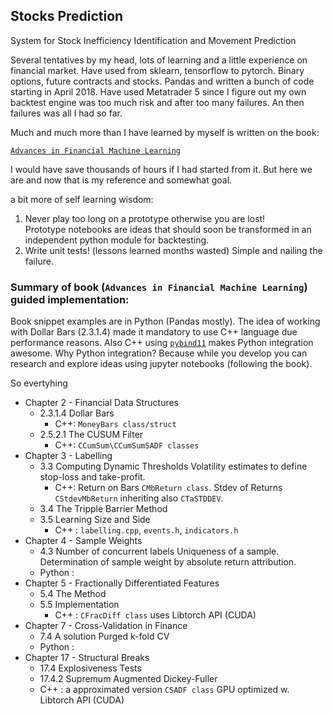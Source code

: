 ## Stocks Prediction
System for Stock Inefficiency Identification and Movement Prediction

Several tentatives by my head, lots of learning and a little experience on financial market.
Have used from sklearn, tensorflow to pytorch. Binary options, future contracts and stocks.
Pandas and written a bunch of code starting in April 2018.
Have used Metatrader 5 since I figure out my own backtest engine was too much risk and after too many failures.
An then failures was all I had so far.

Much and much more than I have learned by myself is written on the book:

[`Advances in Financial Machine Learning`](https://www.amazon.com.br/dp/B079KLDW21/ref=cm_sw_r_tw_dp_x_X.J.EbX413CTZ)

I would have save thousands of hours if I had started from it.
But here we are and now that is my reference and somewhat goal.

a bit more of self learning wisdom:  
1. Never play too long on a prototype otherwise you are lost!  
  Prototype notebooks are ideas that should soon be transformed in an independent python module for backtesting.
2. Write unit tests! (lessons learned months wasted)
  Simple and nailing the failure.

### Summary of book (`Advances in Financial Machine Learning`) guided implementation:

Book snippet examples are in Python (Pandas mostly).
The idea of working with Dollar Bars (2.3.1.4) made it mandatory to use C++ language due performance reasons. 
Also C++ using [`pybind11`](https://github.com/pybind/pybind11) makes Python integration awesome. Why Python integration?
Because while you develop you can research and explore ideas using jupyter notebooks (following the book). 

So evertyhing 

- Chapter 2 - Financial Data Structures
  - 2.3.1.4 Dollar Bars
    - C++: `MoneyBars class/struct`
  - 2.5.2.1 The CUSUM Filter
    - C++: `CCumSum\CCumSumSADF classes`
- Chapter 3 - Labelling
  - 3.3 Computing Dynamic Thresholds
    Volatility estimates to define stop-loss and take-profit.
    - C++:  Return on Bars `CMbReturn class`. Stdev of Returns `CStdevMbReturn`
    inheriting also `CTaSTDDEV`.
  - 3.4 The Tripple Barrier Method
  - 3.5 Learning Size and Side
    - C++ : `labelling.cpp`, `events.h`, `indicators.h`
- Chapter 4 - Sample Weights
  - 4.3 Number of concurrent labels
    Uniqueness of a sample.
    Determination of sample weight by absolute return attribution.     
  - Python :
- Chapter 5 - Fractionally Differentiated Features
  - 5.4 The Method
  - 5.5 Implementation
    - C++ : `CFracDiff class` uses Libtorch API (CUDA)
- Chapter 7 - Cross-Validation in Finance
  - 7.4 A solution Purged k-fold CV
  - Python :
- Chapter 17 - Structural Breaks
  - 17.4 Explosiveness Tests
  - 17.4.2 Supremum Augmented Dickey-Fuller
  - C++ : a approximated version `CSADF class` GPU optimized w. Libtorch API (CUDA)


